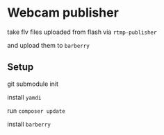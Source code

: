 # Webcam publisher

take flv files uploaded from flash via `rtmp-publisher`

and upload them to `barberry`

## Setup

git submodule init

install `yamdi`

run `composer update`

install `barberry`